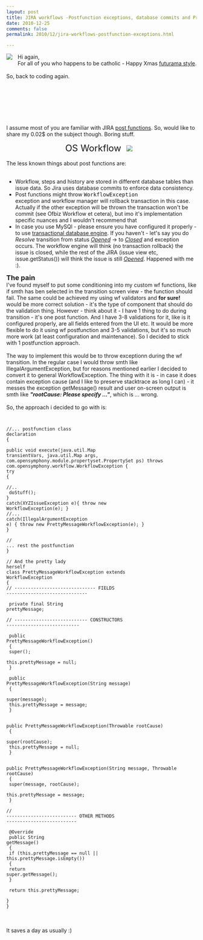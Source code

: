 ```yaml
---
layout: post
title: JIRA workflows -Postfunction exceptions, database commits and Pretty workflow exception
date: 2010-12-25
comments: false
permalink: 2010/12/jira-workflows-postfunction-exceptions.html

---
```


<a href="http://images.zaazu.com/img/Hohoho--merry-christmas-xmas-christmas-smiley-emoticon-000364-large.gif" imageanchor="1" style="clear: left; float: left; margin-bottom: 1em; margin-right: 1em;"><img border="0" src="http://images.zaazu.com/img/Hohoho--merry-christmas-xmas-christmas-smiley-emoticon-000364-large.gif" /></a>Hi again,<br />For all of you who happens to be catholic - Happy Xmas <a href="http://en.wikipedia.org/wiki/Xmas_Story">futurama style</a>.<br /><br />So, back to coding again.<br /><br /><br /><br /><br /><br /><br /><br />I assume most of you are familiar with JIRA <a href="http://confluence.atlassian.com/display/JIRA/Workflow+Plugin+Modules">post functions</a>. So, would like to share my 0.02$ on the subject though. Boring stuff.<br /><div class="separator" style="clear: both; text-align: center;"><span class="Apple-style-span" style="font-size: x-large;">OS Workflow</span><a href="http://today.java.net/images/tiles/111-oswflow.gif" imageanchor="1" style="margin-left: 1em; margin-right: 1em;"><img border="0" src="http://today.java.net/images/tiles/111-oswflow.gif" /></a></div><br />The less known things about post functions are:<br /><br /><ul><li>Workflow, steps and history are stored in different database tables than issue data. So Jira uses database commits to enforce data consistency.</li><li>Post functions might throw <span class="Apple-style-span" style="font-family: monospace; white-space: pre;">WorkflowException </span>exception and workflow manager will rollback transaction in this case. Actually if the other exception will be thrown the transaction won't be commit (see Ofbiz Workflow et cetera), but imo it's implementation specific nuances and I wouldn't recommend that</li><li>In case you use MySQl - please ensure you have configured it properly - to use <a href="http://confluence.atlassian.com/display/JIRA/Connecting+JIRA+to+MySQL#ConnectingJIRAtoMySQL-2.ConfigureMySQL">transactional database engine</a>. If you haven't - let's say you do <i>Resolve</i> transition from status <u><i>Opened</i></u> -> to <i style="text-decoration: underline;">Closed</i> and exception occurs.  The workflow engine will think (no transaction rollback) the issue is closed, while the rest of the JIRA (issue view etc, issue.getStatus()) will think the issue is still <u><i>Opened</i></u>. Happened with me :). </li></ul><div><b><span class="Apple-style-span" style="font-size: large;">The pain</span></b></div>I've found myself to put some conditioning into my custom wf functions, like if smth has ben selected in the transition screen view - the function should fail. The same could be achieved my using wf validators and  <b>for sure!</b> would be more correct solution - it's the type of component that should do the validation thing. However - think about it - I have 1 thing to do during transition - it's one post function. And I have 3-8 validations for it, like is it configured properly, are all fields entered from the UI etc. It would be more flexible to do it using wf postfunction and  3-5 validations, but it's so much more work (at least configuration and maintenance). So I decided to stick with 1 postfunction approach.<br /><div><br /></div><div>The way to implement this would be to throw exceptionn during the wf transition. In the regular case I would throw smth like IllegalArgumentException, but for reasons mentioned earlier I decided to convert it to general WorkflowException. The thing with it is - in case it does contain exception cause (and I like to preserve stacktrace as long I can) - it messes the exception getMessage() result and user on-screen output is smth like <i><b>"rootCause: Please specify ..."</b></i>, which is ... wrong. </div><div><br /></div><div>So, the approach i decided to go with is:<br /><pre><code class="java"><br /><br />//... postfunction class declaration<br />{<br /><br />public void execute(java.util.Map transientVars, java.util.Map args, com.opensymphony.module.propertyset.PropertySet ps) throws com.opensymphony.workflow.WorkflowException {<br />try<br />{<br /> //..<br /> doStuff();<br />}<br />catch(XYZIssueException e){ throw new WorkflowException(e); }<br />//...<br />catch(IllegalArgumentException e) { throw new PrettyMessageWorkflowException(e); }<br />}<br /><br />// ... rest the postfunction<br />}<br /><br />// And the pretty lady herself<br />class PrettyMessageWorkflowException extends WorkflowException<br />{<br />// ------------------------------ FIELDS ------------------------------<br /><br /> private final String prettyMessage;<br /><br />// --------------------------- CONSTRUCTORS ---------------------------<br /><br /> public PrettyMessageWorkflowException()<br /> {<br />     super();<br />     this.prettyMessage = null;<br /> }<br /><br /> public PrettyMessageWorkflowException(String message)<br /> {<br />     super(message);<br />     this.prettyMessage = message;<br /> }<br /><br /> public PrettyMessageWorkflowException(Throwable rootCause)<br /> {<br />     super(rootCause);<br />     this.prettyMessage = null;<br /> }<br /><br /> public PrettyMessageWorkflowException(String message, Throwable rootCause)<br /> {<br />     super(message, rootCause);<br />     this.prettyMessage = message;<br /> }<br /><br />// -------------------------- OTHER METHODS --------------------------<br /><br /> @Override<br /> public String getMessage()<br /> {<br />     if (this.prettyMessage == null || this.prettyMessage.isEmpty())<br />     {<br />         return super.getMessage();<br />     }<br /><br />     return this.prettyMessage;<br /> }<br />}<br /></code></pre><br /><br />It saves a day as usually :) </div><div><code class="html"><span class="Apple-style-span" style="color: #222222; font-family: Arial, Tahoma, Helvetica, FreeSans, sans-serif; font-size: x-small;"><span class="Apple-style-span" style="line-height: 18px;"> </span></span></code></div>
